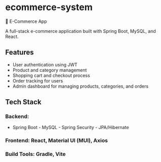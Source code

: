 # ecommerce-system
🛒 E-Commerce App

A full-stack e-commerce application built with Spring Boot, MySQL, and React.

## Features

- User authentication using JWT
- Product and category management
- Shopping cart and checkout process
- Order tracking for users
- Admin dashboard for managing products, categories, and orders

## Tech Stack

### Backend: 
- Spring Boot - MySQL - Spring Security - JPA/Hibernate
### Frontend: React, Material UI (MUI), Axios
### Build Tools: Gradle, Vite
